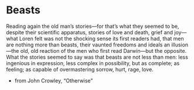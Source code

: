 # Beasts

Reading again the old man’s stories—for that’s what they seemed to be, despite their scientific apparatus, stories of love and death, grief and joy—what Loren felt was not the shocking sense its first readers had, that men are nothing more than beasts, their vaunted freedoms and ideals an illusion—the old, old reaction of the men who first read Darwin—but the opposite. What the stories seemed to say was that beasts are not less than men: less ingenious in expression, less complex in possibility, but as complete; as feeling; as capable of overmastering sorrow, hurt, rage, love.

- from John Crowley, “Otherwise”